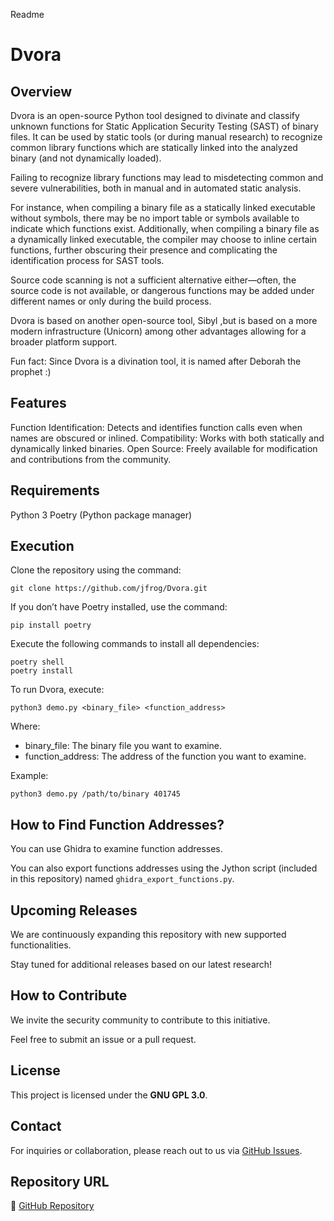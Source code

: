 Readme
# Dvora

## Overview
Dvora is an open-source Python tool designed to divinate and classify unknown functions for Static Application Security Testing (SAST) of binary files. It can be used by static tools (or during manual research) to recognize common library functions which are statically linked into the analyzed binary (and not dynamically loaded).

Failing to recognize library functions may lead to misdetecting common and severe vulnerabilities, both in manual and in automated static analysis.

For instance, when compiling a binary file as a statically linked executable without symbols, there may be no import table or symbols available to indicate which functions exist. Additionally, when compiling a binary file as a dynamically linked executable, the compiler may choose to inline certain functions, further obscuring their presence and complicating the identification process for SAST tools.

Source code scanning is not a sufficient alternative either—often, the source code is not available, or dangerous functions may be added under different names or only during the build process.

Dvora is based on another open-source tool, Sibyl ,but is based on a more modern infrastructure (Unicorn) among other advantages allowing for a broader platform support.

Fun fact: Since Dvora is a divination tool, it is named after Deborah the prophet :)

## Features
Function Identification: Detects and identifies function calls even when names are obscured or inlined.
Compatibility: Works with both statically and dynamically linked binaries.
Open Source: Freely available for modification and contributions from the community.

## Requirements
Python 3
Poetry (Python package manager)

## Execution
Clone the repository using the command:

```
git clone https://github.com/jfrog/Dvora.git
```

If you don’t have Poetry installed, use the command:
```
pip install poetry
```

Execute the following commands to install all dependencies:
```
poetry shell
poetry install
```

To run Dvora, execute:
```
python3 demo.py <binary_file> <function_address>
```

Where:
- binary_file: The binary file you want to examine.
- function_address: The address of the function you want to examine.

Example:
```
python3 demo.py /path/to/binary 401745
```

## How to Find Function Addresses?
You can use Ghidra to examine function addresses. 

You can also export functions addresses using the Jython script (included in this repository) named `ghidra_export_functions.py`.

## Upcoming Releases
We are continuously expanding this repository with new supported functionalities. 

Stay tuned for additional releases based on our latest research!

## How to Contribute
We invite the security community to contribute to this initiative. 

Feel free to submit an issue or a pull request. 

## License
This project is licensed under the **GNU GPL 3.0**.

## Contact
For inquiries or collaboration, please reach out to us via [GitHub Issues](https://github.com/jfrog/Dvora/issues).

## Repository URL
🔗 [GitHub Repository](https://github.com/jfrog/Dvora)

